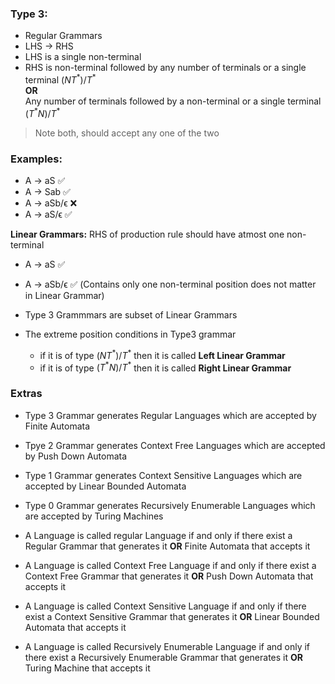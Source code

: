 ### Type 3: 

- Regular Grammars
- LHS -> RHS
- LHS is a single non-terminal
- RHS is non-terminal followed by any number of terminals or a single terminal $(NT^{*})/T^{*}$<br>**OR**<br> Any number of terminals followed by a non-terminal or a single terminal $(T^{*}N)/T^{*}$
>Note both, should accept any one of the two

### Examples:
- A -> aS ✅
- A -> Sab ✅
- A -> aSb/ϵ ❌
- A -> aS/ϵ ✅

**Linear Grammars:** RHS of production rule should have atmost one non-terminal
- A -> aS ✅
- A -> aSb/ϵ ✅ (Contains only one non-terminal position does not matter in Linear Grammar)

- Type 3 Grammmars are subset of Linear Grammars

- The extreme position conditions in Type3 grammar
    - if it is of type $(NT^{*})/T^{*}$ then it is called **Left Linear Grammar**
    - if it is of type $(T^{*}N)/T^{*}$ then it is called **Right Linear Grammar**

### Extras

- Type 3 Grammar generates Regular Languages which are accepted by Finite Automata
- Tpye 2 Grammar generates Context Free Languages which are accepted by Push Down Automata
- Type 1 Grammar generates Context Sensitive Languages which are accepted by Linear Bounded Automata
- Type 0 Grammar generates Recursively Enumerable Languages which are accepted by Turing Machines

- A Language is called regular Language if and only if there exist a Regular Grammar that generates it **OR** Finite Automata that accepts it
- A Language is called Context Free Language if and only if there exist a Context Free Grammar that generates it **OR** Push Down Automata that accepts it
- A Language is called Context Sensitive Language if and only if there exist a Context Sensitive Grammar that generates it **OR** Linear Bounded Automata that accepts it
- A Language is called Recursively Enumerable Language if and only if there exist a Recursively Enumerable Grammar that generates it **OR** Turing Machine that accepts it